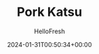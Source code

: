 ---
draft: true # Use this only for setting draft status
hidden: false # Use this to hide unwanted recipes
slug: # <post-title>
title: 'Pork Katsu'
description: "It’s pretty tough to beat the rich flavor and crispy texture of Japanese katsu. In this riff on the dish, we coat pork chops in sour cream and panko, then shallow-fry them until crunchy and golden brown. Ginger-infused rice and sesame-studded roasted carrots make the perfect pairing, and tangy, savory-sweet katsu sauce tops every crunchy bite."
image: https://img.hellofresh.com/f_auto,fl_lossy,q_auto,w_1200/hellofresh_s3/image/63f4dada6efaf0981d04e7bf-7adf9c42.jpg
date: 2024-01-31T00:50:34+00:00
author: HelloFresh

tags: []
categories: "main course"
cuisines: "Asian"
allergens: ['Wheat', 'Milk', 'Soy', 'Sesame']

calories: 950
preptime: ['35 minutes', '10 minutes']
cooktime: # 180 = 3 Hours | In minutes
totaltime: PT35M
servings: 2

links:
  - description: "It’s pretty tough to beat the rich flavor and crispy texture of Japanese katsu. In this riff on the dish, we coat pork chops in sour cream and panko, then shallow-fry them until crunchy and golden brown. Ginger-infused rice and sesame-studded roasted carrots make the perfect pairing, and tangy, savory-sweet katsu sauce tops every crunchy bite."
    website: https://www.hellofresh.com/recipes/pork-katsu-65a8426bf9e1c820e370e5a8
    image: https://img.hellofresh.com/f_auto,fl_lossy,q_auto,w_1200/hellofresh_s3/image/63f4dada6efaf0981d04e7bf-7adf9c42.jpg
 
weight: # 1 | You can add weight to some posts to override the default sorting (date descending)

comments: false # Keep False

ingredients: ['12 ounce Carrots', '1 thumb Ginger', '2 unit Scallions', '½ cup Jasmine Rice', '1 teaspoon Garlic Powder', '1 cup Panko Breadcrumbs', '1.5 tablespoon Sour Cream', '10 ounce Pork Chops', '4 tablespoon Katsu Sauce', '1 tablespoon Sesame Seeds', '1 tablespoon Cooking Oil', '1 tablespoon Butter', ' Salt', ' Pepper']

instructionTitles: ['Prep', 'Roast Carrots', 'Cook Rice', 'Coat Pork', 'Cook Pork', 'Finish & Serve']
instructions: ['• Adjust rack to top position and preheat oven to 425 degrees. Wash and dry produce. • Trim, peel, and cut carrots on a diagonal into ½-inch-thick pieces. Peel and mince or grate ginger. Trim and thinly slice scallions, separating whites from greens.', '• Toss carrots on a baking sheet with a large drizzle of oil, salt, and pepper. Roast on top rack until tender, 20-25 minutes. • Once roasted, carefully toss with sesame seeds.', '• While carrots roast, heat a drizzle of oil in a small pot over medium-high heat. Add ginger and scallion whites; cook, stirring, until fragrant, 1 minute. • Stir in rice, ¾ cup water (1¼ cups for 4 servings), and a pinch of salt. Bring to a boil, then cover and reduce heat to low. Cook until rice is tender, 15-18 minutes. • Keep covered off heat until ready to serve.', '• Meanwhile, pat pork* dry with paper towels; place between two large pieces of plastic wrap. Pound with a mallet or rolling pin until pork is about ½-inch thick. • Place panko, garlic powder, salt (we used 1 tsp; 2 tsp for 4 servings), and pepper in a gallon-size zip-close bag. • Place sour cream in a medium bowl; add pork and turn to evenly coat. • Add coated pork to bag with seasoned panko and seal to close. Shake until pork is evenly coated. TIP: You may need to move around pork chops in bag, pressing with your hands, to spread out panko and make it stick.', '• Heat a ¼-inch layer of oil in a large, preferably nonstick, pan over medium-high heat. Once oil is shimmering and hot enough that a pinch of panko sizzles when added to pan, add coated pork (discard any remaining panko in bag). • Cook until panko is golden brown and pork is cooked through, 3-5 minutes per side. (For 4 servings, cook in batches.) • Transfer to a paper-towel-lined plate.', '• Place katsu sauce in a small microwave-safe bowl; microwave until warmed through, 30 seconds. • Fluff rice with a fork; stir in 1 TBSP butter (2 TBSP for 4 servings) and season with salt and pepper. • Divide rice, pork, and carrots between plates. Drizzle pork with katsu sauce. Sprinkle with scallion greens and serve. Pork is fully cooked when internal temperature reaches 145º.']
---